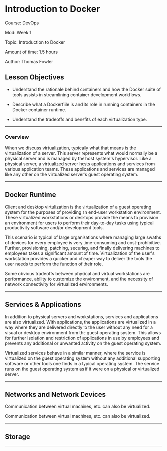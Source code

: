 # **Introduction to Docker**

Course: DevOps

Mod: Week 1

Topic: Introduction to Docker

Amount of time: 1.5 hours

Author: Thomas Fowler

## **Lesson Objectives**

* Understand the rationale behind containers and how
the Docker suite of tools assists in streamlining container
development workflows.

* Describe what a Dockerfiile is and its role in running
containers in the Docker container runtime.

* Understand the tradeoffs and benefits of each
virtualization type.

--------------------------------------------

### **Overview**

<!-- Docker stuff -->
When we discuss virtualization, typically what that means is
the virtualization of a server. This server represents what
would normally be a physical server and is managed by the
host system's hypervisor. Like a physical server, a
virtualized server hosts applications and services from
various application teams. These applications and services
are managed like any other on the virtualized server's guest
operating system.

--------------------------------------------

## **Docker Runtime**

Client and desktop virtulization is the virtualization of a
guest operating system for the purposes of providing an end-user
workstation environment. These virtualized workstations or
desktops provide the means to provision an environment for users
to perform their day-to-day tasks using typical productivity
software and/or development tools.

This scenario is typical of large organizations where managing
large swaths of devices for every employee is very
time-consuming and cost-prohibitive. Further, provisioning,
patching, securing, and finally delivering machines to employees
takes a significant amount of time. Virtualization of the user's
workstation provides a quicker and cheaper way to deliver the
tools the user needs to perform the function of their role.

Some obvious tradeoffs between physical and virtual workstations
are performance, ability to customize the environment, and the
necessity of network connectivity for virtualized environments.

--------------------------------------------

## **Services & Applications**

In addition to physical servers and workstations, services and
applications are also virtualized. With applications, the
applications are virtualized in a way where they are delivered
directly to the user without any need for a visual or desktop
environment from the guest operating system. This allows for
further isolation and restriction of applications in use by
employees and prevents any additional or unwanted activity on
the guest operating system.

Virtualized services behave in a similar manner, where the
service is virtualized on the guest operating system without
any additional supporting software or other tools one finds
in a typical operating system. The service runs on the guest
operating system as if it were on a physical or virtualized
server.

--------------------------------------------

## **Networks and Network Devices**

Communication between virtual machines, etc. can also be
virtualized. 

Communication between virtual machines, etc. can also be
virtualized. 

--------------------------------------------

## **Storage**

--------------------------------------------
